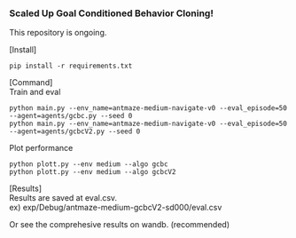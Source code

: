 ### Scaled Up Goal Conditioned Behavior Cloning! 

This repository is ongoing.

[Install]
```commandline
pip install -r requirements.txt
```

[Command]    
Train and eval
```commandline
python main.py --env_name=antmaze-medium-navigate-v0 --eval_episode=50 --agent=agents/gcbc.py --seed 0
python main.py --env_name=antmaze-medium-navigate-v0 --eval_episode=50 --agent=agents/gcbcV2.py --seed 0 
```

Plot performance
```commandline
python plott.py --env medium --algo gcbc
python plott.py --env medium --algo gcbcV2
```

[Results]    
Results are saved at eval.csv.    
ex) exp/Debug/antmaze-medium-gcbcV2-sd000/eval.csv


Or see the comprehesive results on wandb. (recommended)
